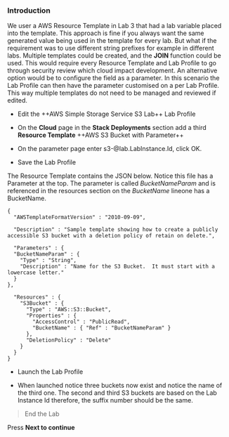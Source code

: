 ### Introduction

We user a AWS Resource Template in Lab 3 that had a lab variable placed into the
template. This approach is fine if you always want the same generated value
being used in the template for every lab. But what if the requirement was to use
different string prefixes for example in different labs. Multiple templates
could be created, and the **JOIN** function could be used. This would require
every Resource Template and Lab Profile to go through security review which
cloud impact development. An alternative option would be to configure the field
as a parameter. In this scenario the Lab Profile can then have the parameter
customised on a per Lab Profile. This way multiple templates do not need to be
managed and reviewed if edited.

-   Edit the ++AWS Simple Storage Service S3 Lab++ Lab Profile

-   On the **Cloud** page in the **Stack Deployments** section add a third
    **Resource Template** ++AWS S3 Bucket with Parameter++
    
-   On the parameter page enter s3-&#64;lab.LabInstance.Id, click OK.

-   Save the Lab Profile

The Resource Template contains the JSON below. Notice this file has a Parameter at the top.  The parameter is called *BucketNameParam* and is referenced in the resources section on the *BucketName* lineone has a BucketName.

```AWSTemplate-nocopy
{
  "AWSTemplateFormatVersion" : "2010-09-09",

  "Description" : "Sample template showing how to create a publicly accessible S3 bucket with a deletion policy of retain on delete.",

  "Parameters" : {
  "BucketNameParam" : {
    "Type" : "String",
    "Description" : "Name for the S3 Bucket.  It must start with a lowercase letter."
  }
},

  "Resources" : {
    "S3Bucket" : {
      "Type" : "AWS::S3::Bucket",
      "Properties" : {
        "AccessControl" : "PublicRead",
        "BucketName" : { "Ref" : "BucketNameParam" }
      },
      "DeletionPolicy" : "Delete"
    }
  }
}
```

-   Launch the Lab Profile

-   When launched notice three buckets now exist and notice the name of the
    third one. The second and third S3 buckets are based on the Lab Instance Id
    therefore, the suffix number should be the same.

>End the Lab

Press **Next to continue**
